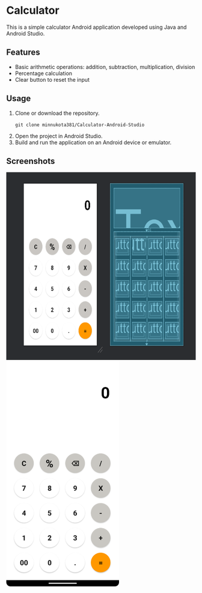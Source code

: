 # Calculator

This is a simple calculator Android application developed using Java and Android Studio.

## Features

- Basic arithmetic operations: addition, subtraction, multiplication, division
- Percentage calculation
- Clear button to reset the input

## Usage

1. Clone or download the repository.
   ```
   git clone minnukota381/Calculator-Android-Studio
   ```
3. Open the project in Android Studio.
4. Build and run the application on an Android device or emulator.

## Screenshots

<img src="/screenshots/screenshot1.png" alt="Screenshot 1" width="600" height="500">
<img src="/screenshots/screenshot2.png" alt="Screenshot 2" width="300" height="600">

